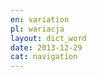 ```yaml
---
en: variation
pl: wariacja
layout: dict_word
date: 2013-12-29
cat: navigation
---
```

<!-- TODO: opis -->

